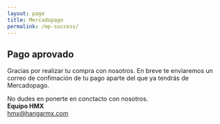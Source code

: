 ```yaml
---
layout: page
title: Mercadopago
permalink: /mp-success/
---
```


## Pago aprovado
Gracias por realizar tu compra con nosotros. En breve te enviaremos un correo de confimación de tu pago aparte del que ya tendrás de Mercadopago.

No dudes en ponerte en conctacto con nosotros.  
**Equipo HMX**  
[hmx@hangarmx.com](mailto:hmx@hangarmx.com)
